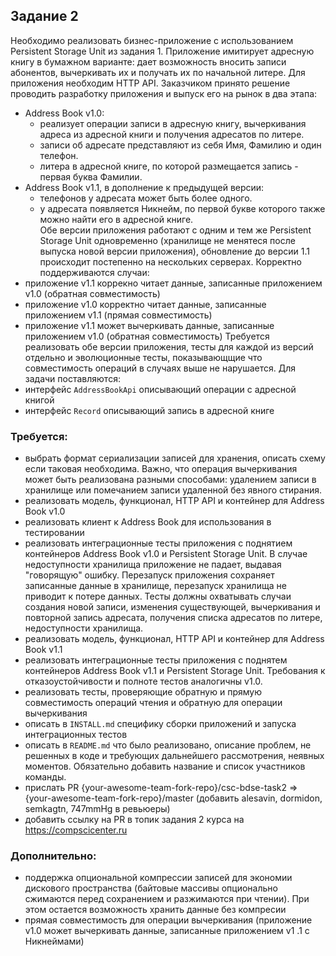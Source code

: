 ## Задание 2
Необходимо реализовать бизнес-приложение с использованием Persistent Storage Unit из задания 1. Приложение 
имитирует адресную книгу в бумажном варианте: дает возможность вносить записи абонентов, вычеркивать их и получать их
 по начальной литере. Для приложения необходим HTTP API. Заказчиком принято решение проводить разработку 
 приложения и выпуск его на рынок в два этапа:
- Address Book v1.0: 
  - реализует операции записи в адресную книгу, вычеркивания адреса из адресной книги и получения адресатов по литере.
  - записи об адресате представляют из себя Имя, Фамилию и один телефон.
  - литера в адресной книге, по которой размещается запись - первая буква Фамилии.
- Address Book v1.1, в дополнение к предыдущей версии:
  - телефонов у адресата может быть более одного.
  - у адресата появляется Никнейм, по первой букве которого также можно найти его в адресной книге.   
Обе версии приложения работают с одним и тем же Persistent Storage Unit одновременно (хранилище не менятеся после 
выпуска новой версии приложения), обновление до версии 1.1 происходит постепенно на нескольких серверах. 
Корректно поддерживаются случаи:
- приложение v1.1 коррекно читает данные, записанные приложением v1.0 (обратная совместимость)
- приложение v1.0 корректно читает данные, записанные приложением v1.1 (прямая совместимость)
- приложение v1.1 может вычеркивать данные, записанные приложением v1.0 (обратная совместимость)
Требуется реализовать обе версии приложения, тесты для каждой из версий отдельно и эволюционные тесты, показывающщие 
что совместимость операций в случаях выше не нарушается. Для задачи поставляются:
- интерфейс `AddressBookApi` описывающий операции с адресной книгой
- интерфейс `Record` описывающий запись в адресной книге

### Требуется:
- выбрать формат сериализации записей для хранения, описать схему если таковая необходима. Важно, что операция 
вычеркивания может быть реализована разными способами: удалением записи в хранилище или помечанием записи удаленной без 
явного стирания.   
- реализовать модель, функционал, HTTP API и контейнер для Address Book v1.0
- реализовать клиент к Address Book для использования в тестировании
- реализовать интеграционные тесты приложения с поднятием контейнеров Address Book v1.0 и Persistent Storage Unit. В 
случае недоступности хранилища приложение не падает, выдавая "говорящую" ошибку. Перезапуск приложения сохраняет 
записанные данные в хранилище, перезапуск хранилища не приводит к потере данных. Тесты должны охватывать случаи 
создания новой записи, изменения существующей, вычеркивания и повторной запись адресата, получения списка адресатов 
по литере, недоступности хранилища.      
- реализовать модель, функционал, HTTP API и контейнер для Address Book v1.1
- реализовать интеграционные тесты приложения с поднятем контейнеров Address Book v1.1 и Persistent Storage Unit. 
Требования к отказоустойчивости и полноте тестов аналогичны v1.0.
- реализовать тесты, проверяющие обратную и прямую совместимость операций чтения и обратную для операции вычеркивания   
- описать в `INSTALL.md` специфику сборки приложений и запуска интеграционных тестов
- описать в `README.md` что было реализовано, описание проблем, не решенных в коде и требующих дальнейшего 
рассмотрения, неявных моментов. Обязательно добавить название и список участников команды.  
- прислать PR {your-awesome-team-fork-repo}/csc-bdse-task2 => {your-awesome-team-fork-repo}/master (добавить alesavin, 
dormidon, semkagtn, 747mmHg в ревьюеры)  
- добавить ссылку на PR в топик задания 2 курса на https://compscicenter.ru       

### Дополнительно:
- поддержка опциональной компрессии записей для экономии дискового пространства (байтовые массивы опционально 
сжимаются перед сохранением и разжимаются при чтении). При этом остается возможность хранить данные без компресии
- прямая совместимость для операции вычеркивания (приложение v1.0 может вычеркивать данные, записанные приложением v1
.1 с Никнеймами)







 
